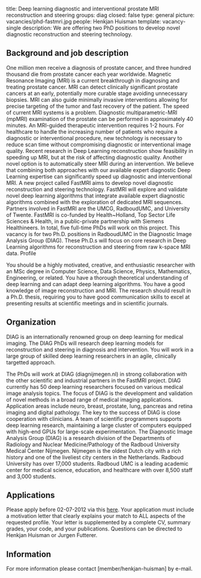title: Deep learning diagnostic and interventional prostate MRI reconstruction and steering
groups: diag
closed: false
type: general 
picture: vacancies/phd-fastmri.jpg
people: Henkjan Huisman
template: vacancy-single
description: We are offering two PhD positions to develop novel diagnostic reconstruction and steering technology.


## Background and job description
One million men receive a diagnosis of prostate cancer, and three hundred thousand die from prostate cancer each year worldwide. Magnetic Resonance Imaging (MRI) is a current breakthrough in diagnosing and treating prostate cancer. MRI can detect clinically significant prostate cancers at an early, potentially more curable stage avoiding unnecessary biopsies. MRI can also guide minimally invasive interventions allowing for precise targeting of the tumor and fast recovery of the patient.
The speed of current MRI systems is a problem. Diagnostic multiparametric-MRI (mpMRI) examination of the prostate can be performed in approximately 40 minutes. An MRI-guided therapeutic intervention requires 1-2 hours. For healthcare to handle the increasing number of patients who require a diagnostic or interventional procedure, new technology is necessary to reduce scan time without compromising diagnostic or interventional image quality. Recent research in Deep Learning reconstruction show feasibility in speeding up MRI, but at the risk of affecting diagnostic quality. Another novel option is to automatically steer MRI during an intervention. We believe that combining both approaches with our available expert diagnostic Deep Learning expertise can significantly speed up diagnostic and interventional MRI.
A new project called FastMRI aims to develop novel diagnostic reconstruction and steering technology. FastMRI will explore and validate novel deep learning algorithms that integrate available expert diagnostic algorithms combined with the exploration of dedicated MRI sequences. Partners involved in FastMRI are the UMCG, RadboudUMC, and University of Twente. FastMRI is co-funded by Health~Holland, Top Sector Life Sciences & Health, in a public-private partnership with Siemens Healthineers. In total, five full-time PhDs will work on this project. This vacancy is for two Ph.D. positions in RadboudUMC in the Diagnostic Image Analysis Group (DIAG). These Ph.D.s will focus on core research in Deep Learning algorithms for reconstruction and steering from raw k-space MRI data.
Profile

You should be a highly motivated, creative, and enthusiastic researcher with an MSc degree in Computer Science, Data Science, Physics, Mathematics, Engineering, or related. You have a thorough theoretical understanding of deep learning and can adapt deep learning algorithms. You have a good knowledge of image reconstruction and MRI. The research should result in a Ph.D. thesis, requiring you to have good communication skills to excel at presenting results at scientific meetings and in scientific journals.

## Organization
DIAG is an internationally renowned group on deep learning for medical imaging. The DIAG PhDs will research deep learning models for reconstruction and steering in diagnosis and intervention. You will work in a large group of skilled deep learning researchers in an agile, clinically targetted approach. 

The PhDs will work at DIAG (diagnijmegen.nl) in strong collaboration with the other scientific and industrial partners in the FastMRI project. DIAG currently has 50 deep learning researchers focused on various medical image analysis topics. The focus of DIAG is the development and validation of novel methods in a broad range of medical imaging applications. Application areas include neuro, breast, prostate, lung, pancreas and retina imaging and digital pathology. The key to the success of DIAG is close cooperation with clinicians. A team of scientific programmers supports deep learning research, maintaining a large cluster of computers equipped with high-end GPUs for large-scale experimentation. The Diagnostic Image Analysis Group (DIAG) is a research division of the Departments of Radiology and Nuclear Medicine/Pathology of the Radboud University Medical Center Nijmegen. Nijmegen is the oldest Dutch city with a rich history and one of the liveliest city centers in the Netherlands. Radboud University has over 17,000 students. Radboud UMC is a leading academic center for medical science, education, and healthcare with over 8,500 staff and 3,000 students. 

## Applications
Please apply before 02-07-2012 via this [here](https://www.radboudumc.nl/en/vacancies/98881-phd-candidate-deep-learning-diagnostic-and-interventional-prostate-mri-reconstruction-and-stee). Your application must include a motivation letter that clearly explains your match to ALL aspects of the requested profile. Your letter is supplemented by a complete CV, summary grades, your code, and your publications. Questions can be directed to Henkjan Huisman or Jurgen Futterer.


## Information
For more information please contact [member/henkjan-huisman] by e-mail.

